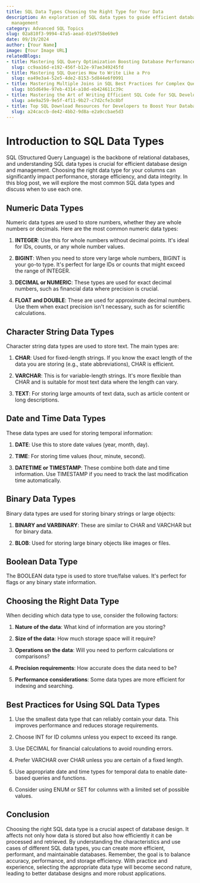 ```yaml
---
title: SQL Data Types Choosing the Right Type for Your Data
description: An exploration of SQL data types to guide efficient database design and
  management
category: Advanced SQL Topics
slug: 02a810f3-9994-47a5-aead-01e9758e69e9
date: 09/19/2024
author: [Your Name]
image: [Your Image URL]
relatedBlogs:
- title: Mastering SQL Query Optimization Boosting Database Performance
  slug: cc9aa16d-e192-456f-b12e-97ae349245fd
- title: Mastering SQL Queries How to Write Like a Pro
  slug: ea49e3a4-52e5-4de2-8153-5d844e6f0991
- title: Mastering Multiple Joins in SQL Best Practices for Complex Queries
  slug: bb5d649e-97eb-4314-a10d-eb424611c39c
- title: Mastering the Art of Writing Efficient SQL Code for SQL Developers
  slug: a4e9a259-9e5f-4f11-9b27-c7d2cfe3c8bf
- title: Top SQL Download Resources for Developers to Boost Your Database Skills
  slug: a24caccb-de42-4bb2-9d8a-e2a9ccbae5d3
---
```


# Introduction to SQL Data Types

SQL (Structured Query Language) is the backbone of relational databases, and understanding SQL data types is crucial for efficient database design and management. Choosing the right data type for your columns can significantly impact performance, storage efficiency, and data integrity. In this blog post, we will explore the most common SQL data types and discuss when to use each one.

## Numeric Data Types

Numeric data types are used to store numbers, whether they are whole numbers or decimals. Here are the most common numeric data types:

1. **INTEGER**: Use this for whole numbers without decimal points. It's ideal for IDs, counts, or any whole number values.

2. **BIGINT**: When you need to store very large whole numbers, BIGINT is your go-to type. It's perfect for large IDs or counts that might exceed the range of INTEGER.

3. **DECIMAL or NUMERIC**: These types are used for exact decimal numbers, such as financial data where precision is crucial.

4. **FLOAT and DOUBLE**: These are used for approximate decimal numbers. Use them when exact precision isn't necessary, such as for scientific calculations.

## Character String Data Types

Character string data types are used to store text. The main types are:

1. **CHAR**: Used for fixed-length strings. If you know the exact length of the data you are storing (e.g., state abbreviations), CHAR is efficient.

2. **VARCHAR**: This is for variable-length strings. It's more flexible than CHAR and is suitable for most text data where the length can vary.

3. **TEXT**: For storing large amounts of text data, such as article content or long descriptions.

## Date and Time Data Types

These data types are used for storing temporal information:

1. **DATE**: Use this to store date values (year, month, day).

2. **TIME**: For storing time values (hour, minute, second).

3. **DATETIME or TIMESTAMP**: These combine both date and time information. Use TIMESTAMP if you need to track the last modification time automatically.

## Binary Data Types

Binary data types are used for storing binary strings or large objects:

1. **BINARY and VARBINARY**: These are similar to CHAR and VARCHAR but for binary data.

2. **BLOB**: Used for storing large binary objects like images or files.

## Boolean Data Type

The BOOLEAN data type is used to store true/false values. It's perfect for flags or any binary state information.

## Choosing the Right Data Type

When deciding which data type to use, consider the following factors:

1. **Nature of the data**: What kind of information are you storing?

2. **Size of the data**: How much storage space will it require?

3. **Operations on the data**: Will you need to perform calculations or comparisons?

4. **Precision requirements**: How accurate does the data need to be?

5. **Performance considerations**: Some data types are more efficient for indexing and searching.

## Best Practices for Using SQL Data Types

1. Use the smallest data type that can reliably contain your data. This improves performance and reduces storage requirements.

2. Choose INT for ID columns unless you expect to exceed its range.

3. Use DECIMAL for financial calculations to avoid rounding errors.

4. Prefer VARCHAR over CHAR unless you are certain of a fixed length.

5. Use appropriate date and time types for temporal data to enable date-based queries and functions.

6. Consider using ENUM or SET for columns with a limited set of possible values.

## Conclusion

Choosing the right SQL data type is a crucial aspect of database design. It affects not only how data is stored but also how efficiently it can be processed and retrieved. By understanding the characteristics and use cases of different SQL data types, you can create more efficient, performant, and maintainable databases. Remember, the goal is to balance accuracy, performance, and storage efficiency. With practice and experience, selecting the appropriate data type will become second nature, leading to better database designs and more robust applications.